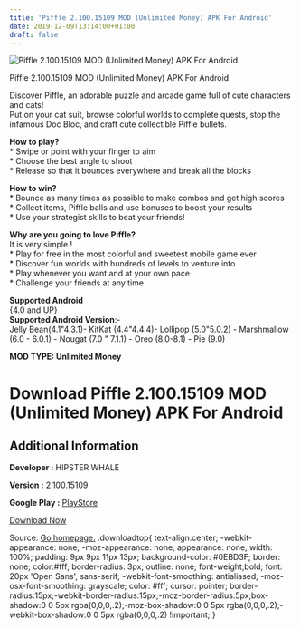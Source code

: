 ```yaml
---
title: 'Piffle 2.100.15109 MOD (Unlimited Money) APK For Android'
date: 2019-12-09T13:14:00+01:00
draft: false
---
```


![Piffle 2.100.15109 MOD (Unlimited Money) APK For Android](https://i1.wp.com/apkhome.net/wp-content/uploads/2019/11/Piffle.png "Piffle 2.100.15109 MOD (Unlimited Money) APK For Android")

  

Piffle 2.100.15109 MOD (Unlimited Money) APK For Android

Discover Piffle, an adorable puzzle and arcade game full of cute characters and cats!  
Put on your cat suit, browse colorful worlds to complete quests, stop the infamous Doc Bloc, and craft cute collectible Piffle bullets.

**How to play?**  
\* Swipe or point with your finger to aim  
\* Choose the best angle to shoot  
\* Release so that it bounces everywhere and break all the blocks

**How to win?**  
\* Bounce as many times as possible to make combos and get high scores  
\* Collect items, Piffle balls and use bonuses to boost your results  
\* Use your strategist skills to beat your friends!

**Why are you going to love Piffle?**  
It is very simple !  
\* Play for free in the most colorful and sweetest mobile game ever  
\* Discover fun worlds with hundreds of levels to venture into  
\* Play whenever you want and at your own pace  
\* Challenge your friends at any time

**Supported Android**  
{4.0 and UP}  
**Supported Android Version**:-  
Jelly Bean(4.1"4.3.1)- KitKat (4.4"4.4.4)- Lollipop (5.0"5.0.2) - Marshmallow (6.0 - 6.0.1) - Nougat (7.0 " 7.1.1) - Oreo (8.0-8.1) - Pie (9.0)

**MOD TYPE: Unlimited Money**

Download Piffle 2.100.15109 MOD (Unlimited Money) APK For Android
=================================================================

Additional Information
----------------------

**Developer :** HIPSTER WHALE

**Version :** 2.100.15109

**Google Play :** [PlayStore](https://play.google.com/store/apps/details?id=com.hipsterwhale.piffle)

  

[Download Now](https://store4app.co/post/piffle-2-100-15109-mod-unlimited-money-apk-for-android_1574928554)

  
Source: [Go homepage.](https://store4app.co/post/piffle-2-100-15109-mod-unlimited-money-apk-for-android_1574928554) .downloadtop{ text-align:center; -webkit-appearance: none; -moz-appearance: none; appearance: none; width: 100%; padding: 9px 9px 11px 13px; background-color: #0EBD3F; border: none; color:#fff; border-radius: 3px; outline: none; font-weight;bold; font: 20px 'Open Sans', sans-serif; -webkit-font-smoothing: antialiased; -moz-osx-font-smoothing: grayscale; color: #fff; cursor: pointer; border-radius:15px;-webkit-border-radius:15px;-moz-border-radius:5px;box-shadow:0 0 5px rgba(0,0,0,.2);-moz-box-shadow:0 0 5px rgba(0,0,0,.2);-webkit-box-shadow:0 0 5px rgba(0,0,0,.2) !important; }